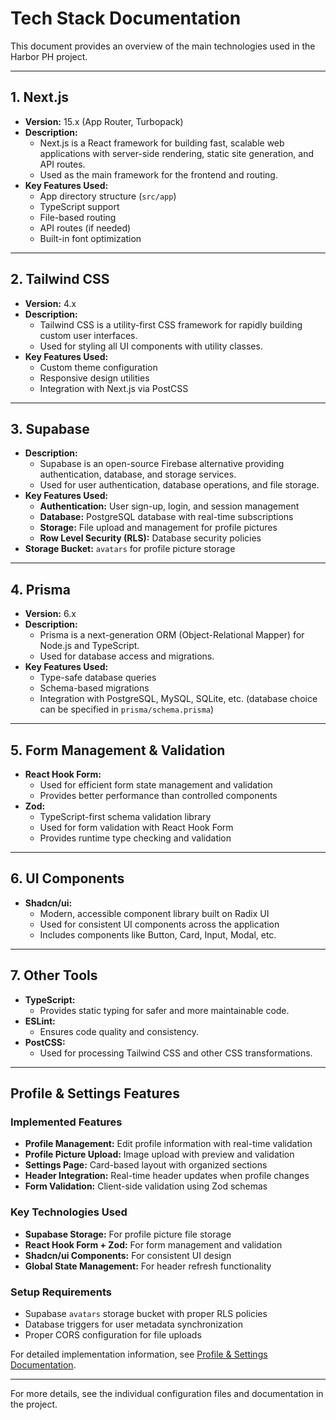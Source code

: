 # Tech Stack Documentation

This document provides an overview of the main technologies used in the Harbor PH project.

---

## 1. Next.js
- **Version:** 15.x (App Router, Turbopack)
- **Description:**
  - Next.js is a React framework for building fast, scalable web applications with server-side rendering, static site generation, and API routes.
  - Used as the main framework for the frontend and routing.
- **Key Features Used:**
  - App directory structure (`src/app`)
  - TypeScript support
  - File-based routing
  - API routes (if needed)
  - Built-in font optimization

---

## 2. Tailwind CSS
- **Version:** 4.x
- **Description:**
  - Tailwind CSS is a utility-first CSS framework for rapidly building custom user interfaces.
  - Used for styling all UI components with utility classes.
- **Key Features Used:**
  - Custom theme configuration
  - Responsive design utilities
  - Integration with Next.js via PostCSS

---

## 3. Supabase
- **Description:**
  - Supabase is an open-source Firebase alternative providing authentication, database, and storage services.
  - Used for user authentication, database operations, and file storage.
- **Key Features Used:**
  - **Authentication:** User sign-up, login, and session management
  - **Database:** PostgreSQL database with real-time subscriptions
  - **Storage:** File upload and management for profile pictures
  - **Row Level Security (RLS):** Database security policies
- **Storage Bucket:** `avatars` for profile picture storage

---

## 4. Prisma
- **Version:** 6.x
- **Description:**
  - Prisma is a next-generation ORM (Object-Relational Mapper) for Node.js and TypeScript.
  - Used for database access and migrations.
- **Key Features Used:**
  - Type-safe database queries
  - Schema-based migrations
  - Integration with PostgreSQL, MySQL, SQLite, etc. (database choice can be specified in `prisma/schema.prisma`)

---

## 5. Form Management & Validation
- **React Hook Form:**
  - Used for efficient form state management and validation
  - Provides better performance than controlled components
- **Zod:**
  - TypeScript-first schema validation library
  - Used for form validation with React Hook Form
  - Provides runtime type checking and validation

---

## 6. UI Components
- **Shadcn/ui:**
  - Modern, accessible component library built on Radix UI
  - Used for consistent UI components across the application
  - Includes components like Button, Card, Input, Modal, etc.

---

## 7. Other Tools
- **TypeScript:**
  - Provides static typing for safer and more maintainable code.
- **ESLint:**
  - Ensures code quality and consistency.
- **PostCSS:**
  - Used for processing Tailwind CSS and other CSS transformations.

---

## Profile & Settings Features

### Implemented Features
- **Profile Management:** Edit profile information with real-time validation
- **Profile Picture Upload:** Image upload with preview and validation
- **Settings Page:** Card-based layout with organized sections
- **Header Integration:** Real-time header updates when profile changes
- **Form Validation:** Client-side validation using Zod schemas

### Key Technologies Used
- **Supabase Storage:** For profile picture file storage
- **React Hook Form + Zod:** For form management and validation
- **Shadcn/ui Components:** For consistent UI design
- **Global State Management:** For header refresh functionality

### Setup Requirements
- Supabase `avatars` storage bucket with proper RLS policies
- Database triggers for user metadata synchronization
- Proper CORS configuration for file uploads

For detailed implementation information, see [Profile & Settings Documentation](./profile-settings.md).

---

For more details, see the individual configuration files and documentation in the project. 